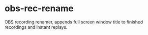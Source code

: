 # obs-rec-rename
OBS recording renamer, appends full screen window title to finished recordings and instant replays.
